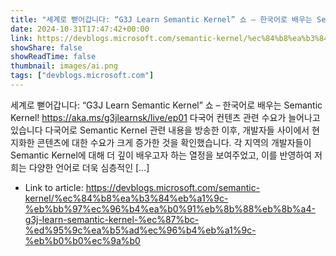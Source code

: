 ```yaml
---
title: "세계로 뻗어갑니다: “G3J Learn Semantic Kernel” 쇼 – 한국어로 배우는 Semantic Kernel!"
date: 2024-10-31T17:47:42+00:00
link: https://devblogs.microsoft.com/semantic-kernel/%ec%84%b8%ea%b3%84%eb%a1%9c-%eb%bb%97%ec%96%b4%ea%b0%91%eb%8b%88%eb%8b%a4-g3j-learn-semantic-kernel-%ec%87%bc-%ed%95%9c%ea%b5%ad%ec%96%b4%eb%a1%9c-%eb%b0%b0%ec%9a%b0
showShare: false
showReadTime: false
thumbnail: images/ai.png
tags: ["devblogs.microsoft.com"]
---
```

세계로 뻗어갑니다: “G3J Learn Semantic Kernel” 쇼 – 한국어로 배우는 Semantic Kernel! https://aka.ms/g3jlearnsk/live/ep01 다국어 컨텐츠 관련 수요가 늘어나고 있습니다 다국어로 Semantic Kernel 관련 내용을 방송한 이후, 개발자들 사이에서 현지화한 콘텐츠에 대한 수요가 크게 증가한 것을 확인했습니다. 각 지역의 개발자들이 Semantic Kernel에 대해 더 깊이 배우고자 하는 열정을 보여주었고, 이를 반영하여 저희는 다양한 언어로 더욱 심층적인 […]

- Link to article: https://devblogs.microsoft.com/semantic-kernel/%ec%84%b8%ea%b3%84%eb%a1%9c-%eb%bb%97%ec%96%b4%ea%b0%91%eb%8b%88%eb%8b%a4-g3j-learn-semantic-kernel-%ec%87%bc-%ed%95%9c%ea%b5%ad%ec%96%b4%eb%a1%9c-%eb%b0%b0%ec%9a%b0